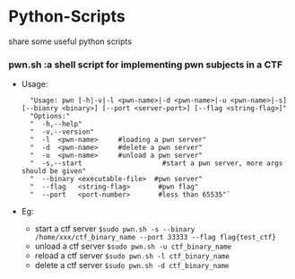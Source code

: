 # Python-Scripts
share some useful python scripts

### pwn.sh :a shell script for implementing pwn subjects in a CTF

- Usage: 

        "Usage: pwn [-h|-v|-l <pwn-name>|-d <pwn-name>|-u <pwn-name>|-s] [--bianry <binary>] [--port <server-port>] [--flag <string-flag>]" 
        "Options:"
        "  -h,--help"
        "  -v,--version"
        "  -l  <pwn-name>     #loading a pwn server"
        "  -d  <pwn-name>     #delete a pwn server"
        "  -u  <pwn-name>     #unload a pwn server"
        "  -s,--start                    #start a pwn server, more args should be given"
        "  --binary <executable-file>  #pwn server"
        "  --flag   <string-flag>       #pwn flag"
        "  --port   <port-number>       #less than 65535"`
- Eg:
    - start a ctf server
        `$sudo pwn.sh -s --binary /home/xxx/ctf_binary_name --port 33333 --flag flag{test_ctf}`
    - unload a ctf server
        `$sudo pwn.sh -u ctf_binary_name`
    - reload a ctf server
        `$sudo pwn.sh -l ctf_binary_name`
    - delete a ctf server
        `$sudo pwn.sh -d ctf_binary_name`
